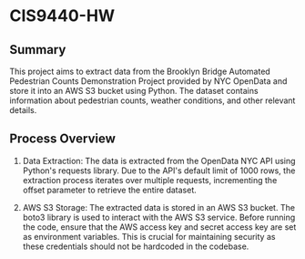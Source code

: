 # CIS9440-HW

## Summary
This project aims to extract data from the Brooklyn Bridge Automated Pedestrian Counts Demonstration Project provided by NYC OpenData and store it into an AWS S3 bucket using Python. The dataset contains information about pedestrian counts, weather conditions, and other relevant details.

## Process Overview

1. Data Extraction: The data is extracted from the OpenData NYC API using Python's requests library. Due to the API's default limit of 1000 rows, the extraction process iterates over multiple requests, incrementing the offset parameter to retrieve the entire dataset.

2. AWS S3 Storage: The extracted data is stored in an AWS S3 bucket. The boto3 library is used to interact with the AWS S3 service. Before running the code, ensure that the AWS access key and secret access key are set as environment variables. This is crucial for maintaining security as these credentials should not be hardcoded in the codebase.